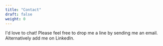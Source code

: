 ```yaml
---
title: "Contact"
draft: false
weight: 0
---
```


 I'd love to chat! Please feel free to drop me a line by sending me an email. Alternatively add me on LinkedIn. 